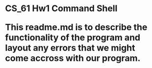 <h1> CS_61 Hw1 Command Shell

This readme.md is to describe the functionality of the
program and layout any errors that we might come accross
with our program.
